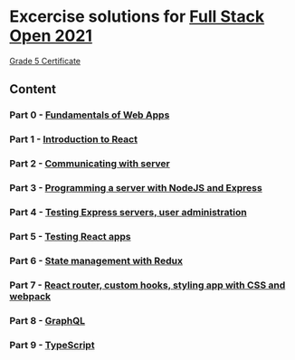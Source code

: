 # Excercise solutions for [Full Stack Open 2021](https://fullstackopen.com/en/)
[Grade 5 Certificate](https://github.com/Ornellasd/full_stack_open/blob/master/certificate-fullstack.png)

## Content

### Part 0 - [Fundamentals of Web Apps](https://github.com/Ornellasd/full_stack_open/tree/master/part0)

### Part 1 - [Introduction to React](https://github.com/Ornellasd/full_stack_open/tree/master/part1)

### Part 2 - [Communicating with server](https://github.com/Ornellasd/full_stack_open/tree/master/part2)

### Part 3 - [Programming a server with NodeJS and Express](https://github.com/Ornellasd/phonebook_backend)

### Part 4 - [Testing Express servers, user administration](https://github.com/Ornellasd/full_stack_open/tree/master/part4)

### Part 5 - [Testing React apps](https://github.com/Ornellasd/bloglist_fullstack)

### Part 6 - [State management with Redux](https://github.com/Ornellasd/full_stack_open/tree/master/part6)

### Part 7 - [React router, custom hooks, styling app with CSS and webpack](https://github.com/Ornellasd/full_stack_open/tree/master/part7)

### Part 8 - [GraphQL](https://github.com/Ornellasd/full_stack_open/tree/master/part8)

### Part 9 - [TypeScript](https://github.com/Ornellasd/full_stack_open/tree/master/part9)

